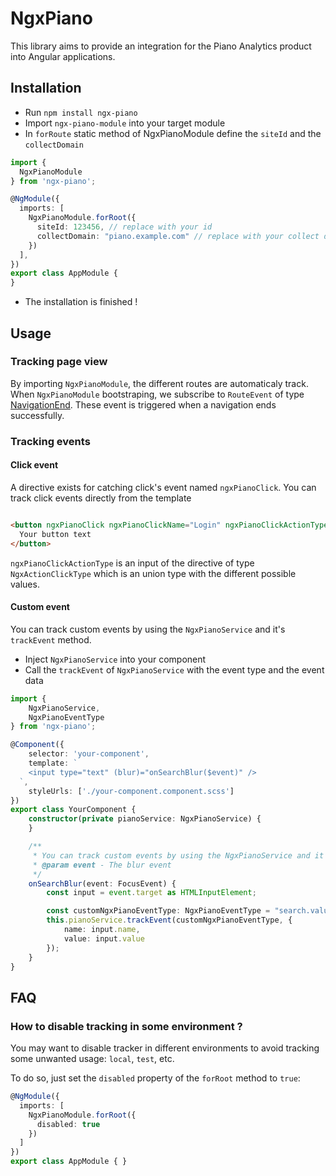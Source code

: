 # NgxPiano

This library aims to provide an integration for the Piano Analytics product into Angular applications.

## Installation

- Run `npm install ngx-piano`
- Import `ngx-piano-module` into your target module
- In `forRoute` static method of NgxPianoModule define the `siteId` and the `collectDomain`

```ts
import {
  NgxPianoModule
} from 'ngx-piano';

@NgModule({
  imports: [
    NgxPianoModule.forRoot({
      siteId: 123456, // replace with your id
      collectDomain: "piano.example.com" // replace with your collect domain
    })
  ],
})
export class AppModule {
}
```

- The installation is finished !

## Usage

### Tracking page view

By importing `NgxPianoModule`, the different routes are automaticaly track. When `NgxPianoModule` bootstraping, we subscribe to `RouteEvent` of type [NavigationEnd](https://angular.io/api/router/NavigationEnd). These event is triggered when a navigation ends successfully.

### Tracking events

#### Click event

A directive exists for catching click's event named `ngxPianoClick`. You can track click events directly from the template

```html

<button ngxPianoClick ngxPianoClickName="Login" ngxPianoClickActionType="ACTION">
  Your button text
</button>
```

`ngxPianoClickActionType` is an input of the directive of type `NgxActionClickType` which is an union type with the different possible values.

#### Custom event

You can track custom events by using the `NgxPianoService` and it's `trackEvent` method.

- Inject `NgxPianoService` into your component
- Call the `trackEvent` of `NgxPianoService` with the event type and the event data

```ts
import {
    NgxPianoService,
    NgxPianoEventType
} from 'ngx-piano';

@Component({
    selector: 'your-component',
    template: `
    <input type="text" (blur)="onSearchBlur($event)" />
  `,
    styleUrls: ['./your-component.component.scss']
})
export class YourComponent {
    constructor(private pianoService: NgxPianoService) {
    }

    /**
     * You can track custom events by using the NgxPianoService and it's trackEvent method
     * @param event - The blur event
     */
    onSearchBlur(event: FocusEvent) {
        const input = event.target as HTMLInputElement;

        const customNgxPianoEventType: NgxPianoEventType = "search.value"; // custom event type, not a standard event type
        this.pianoService.trackEvent(customNgxPianoEventType, {
            name: input.name,
            value: input.value
        });
    }
}
```

## FAQ
### How to disable tracking in some environment ?

You may want to disable tracker in different environments to avoid tracking some unwanted
usage: `local`, `test`, etc.

To do so, just set the `disabled` property of the `forRoot` method to `true`:

```ts
@NgModule({
  imports: [
    NgxPianoModule.forRoot({
      disabled: true
    })
  ]
})
export class AppModule { }
```
